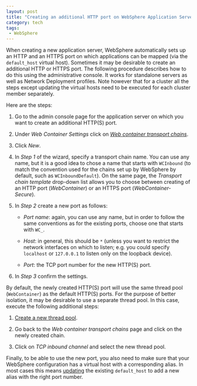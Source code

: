 ```yaml
---
layout: post
title: "Creating an additional HTTP port on WebSphere Application Server"
category: tech
tags:
 - WebSphere
---
```


When creating a new application server, WebSphere automatically sets up an HTTP and an HTTPS port
on which applications can be mapped (via the `default_host` virtual host). Sometimes it may be
desirable to create an additional HTTP or HTTPS port. The following procedure describes how to
do this using the administrative console. It works for standalone servers as well as Network
Deployment profiles. Note however that for a cluster all the steps except updating the virtual hosts
need to be executed for each cluster member separately.

Here are the steps:

1. Go to the admin console page for the application server on which you want to create an additional
   HTTP(S) port.
   
1. Under *Web Container Settings* click on *[Web container transport chains][1]*.

1. Click *New*.

1. In *Step 1* of the wizard, specify a transport chain name. You can use any name, but it is a good idea
   to chose a name that starts with `WCInbound` (to match the convention used for the chains set
   up by WebSphere by default, such as `WCInboundDefault`). On the same page, the
   *Transport chain template* drop-down list allows you to choose between creating of an HTTP
   port (*WebContainer*) or an HTTPS port (*WebContainer-Secure*).

1. In *Step 2* create a new port as follows:

   * *Port name*: again, you can use any name, but in order to follow the same conventions as for
     the existing ports, choose one that starts with `WC_`.
   
   * *Host*: in general, this should be `*` (unless you want to restrict the network interfaces on
     which to listen; e.g. you could specify `localhost` or `127.0.0.1` to listen only on the
     loopback device).
   
   * *Port*: the TCP port number for the new HTTP(S) port.

1. In *Step 3* confirm the settings.

By default, the newly created HTTP(S) port will use the same thread pool (`WebContainer`) as the
default HTTP(S) ports. For the purpose of better isolation, it may be desirable to use a separate
thread pool. In this case, execute the following additional steps:

1. [Create a new thread pool][2].

1. Go back to the *Web container transport chains* page and click on the newly created chain.

1. Click on *TCP inbound channel* and select the new thread pool.

Finally, to be able to use the new port, you also need to make sure that your WebSphere configuration
has a virtual host with a corresponding alias. In most cases this means [updating][3] the existing `default_host`
to add a new alias with the right port number.

[1]: http://www-01.ibm.com/support/knowledgecenter/SSAW57_8.5.5/com.ibm.websphere.nd.doc/ae/trun_chain_transport.html
[2]: http://www-01.ibm.com/support/knowledgecenter/SSAW57_8.5.5/com.ibm.websphere.nd.doc/ae/uejb_thrdpool.html
[3]: http://www-01.ibm.com/support/knowledgecenter/SSAW57_8.5.5/com.ibm.websphere.nd.doc/ae/urun_rvhost_alias.html